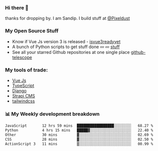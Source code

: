 ### Hi there 👋

thanks for dropping by.
I am Sandip. I build stuff at [@Pixeldust](github.com/pixeldust-in/)

###  **My Open Source Stuff**

 - Know if Vue Js version 3 is released -  [isvue3readyyet](https://github.com/sandiprb/isvue3readyyet)
 - A bunch of Python scripts to get stuff done 💤 💤 [stuff](https://github.com/sandiprb/stuff)
 - See all your starred Github repositories at one single place [github-telescope](https://github.com/sandiprb/github-telescope)



###  **My tools of trade:**
 - [Vue Js](https://github.com/vuejs/vue/)
 - [TypeScript](https://github.com/microsoft/TypeScript)
 - [Django](github.com/django/django)
 - [Strapi CMS](github.com/strapi/strapi)
 - [tailwindcss](https://github.com/tailwindlabs/tailwindcss)


###  📊 **My Weekly development breakdown**
<!--START_SECTION:waka-->

```txt
JavaScript       12 hrs 59 mins  █████████████████░░░░░░░░   68.27 %
Python           4 hrs 15 mins   █████▓░░░░░░░░░░░░░░░░░░░   22.40 %
Other            30 mins         ▓░░░░░░░░░░░░░░░░░░░░░░░░   02.69 %
CSS              28 mins         ▓░░░░░░░░░░░░░░░░░░░░░░░░   02.50 %
ActionScript 3   11 mins         ▒░░░░░░░░░░░░░░░░░░░░░░░░   00.99 %
```

<!--END_SECTION:waka-->
